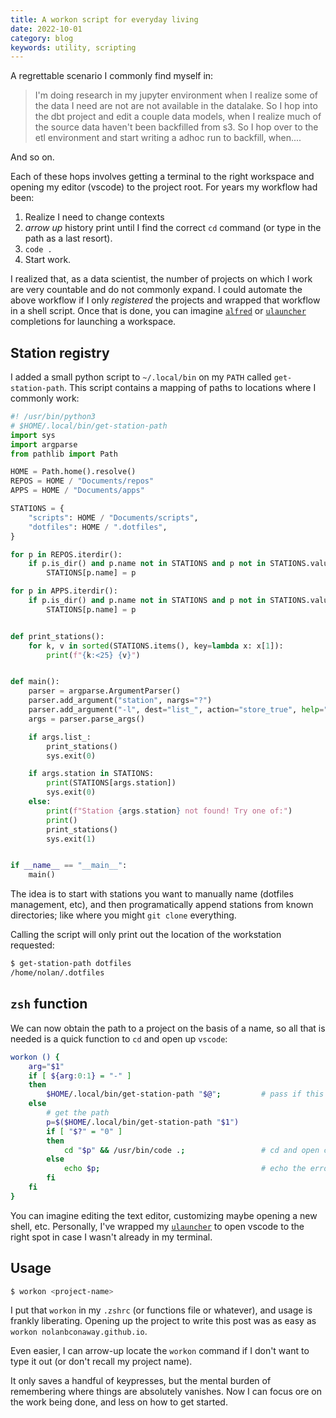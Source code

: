 ```yaml
---
title: A workon script for everyday living
date: 2022-10-01
category: blog
keywords: utility, scripting
---
```



A regrettable scenario I commonly find myself in:

> I'm doing research in my jupyter environment when I realize some of the data I need are not are not available in the datalake. So I hop into the dbt project and edit a couple data models, when I realize much of the source data haven't been backfilled from s3. So I hop over to the etl environment and start writing a adhoc run to backfill, when....


And so on.

Each of these hops involves getting a terminal to the right workspace and opening my editor (vscode) to the project root. For years my workflow had been:

1. Realize I need to change contexts
2. _arrow up_ history print until I find the correct `cd` command (or type in the path as a last resort).
3. `code .`
4. Start work.

I realized that, as a data scientist, the number of projects on which I work are very countable and do not commonly expand. I could automate the above workflow if I only _registered_ the projects and wrapped that workflow in a shell script. Once that is done, you can imagine [`alfred`](https://www.alfredapp.com/) or [`ulauncher`](https://ulauncher.io/) completions for launching a workspace.

## Station registry

I added a small python script to `~/.local/bin` on my `PATH` called `get-station-path`. This script contains a mapping of paths to locations where I commonly work:

```py
#! /usr/bin/python3
# $HOME/.local/bin/get-station-path
import sys
import argparse
from pathlib import Path

HOME = Path.home().resolve()
REPOS = HOME / "Documents/repos"
APPS = HOME / "Documents/apps"

STATIONS = {
    "scripts": HOME / "Documents/scripts",
    "dotfiles": HOME / ".dotfiles",
}

for p in REPOS.iterdir():
    if p.is_dir() and p.name not in STATIONS and p not in STATIONS.values():
        STATIONS[p.name] = p

for p in APPS.iterdir():
    if p.is_dir() and p.name not in STATIONS and p not in STATIONS.values():
        STATIONS[p.name] = p


def print_stations():
    for k, v in sorted(STATIONS.items(), key=lambda x: x[1]):
        print(f"{k:<25} {v}")


def main():
    parser = argparse.ArgumentParser()
    parser.add_argument("station", nargs="?")
    parser.add_argument("-l", dest="list_", action="store_true", help="List stations")
    args = parser.parse_args()

    if args.list_:
        print_stations()
        sys.exit(0)

    if args.station in STATIONS:
        print(STATIONS[args.station])
        sys.exit(0)
    else:
        print(f"Station {args.station} not found! Try one of:")
        print()
        print_stations()
        sys.exit(1)


if __name__ == "__main__":
    main()
```

The idea is to start with stations you want to manually name (dotfiles management, etc), and then programatically append stations from known directories; like where you might `git clone` everything.

Calling the script will only print out the location of the workstation requested:

```sh
$ get-station-path dotfiles
/home/nolan/.dotfiles
```

## `zsh` function

We can now obtain the path to a project on the basis of a name, so all that is needed is a quick function to `cd` and open up `vscode`:


```zsh
workon () {
	arg="$1"
	if [ ${arg:0:1} = "-" ]
	then
		$HOME/.local/bin/get-station-path "$@";         # pass if this is like -l
	else
        # get the path
		p=$($HOME/.local/bin/get-station-path "$1")
		if [ "$?" = "0" ]
		then
			cd "$p" && /usr/bin/code .;                 # cd and open code if success
		else
			echo $p;                                    # echo the error if fail
		fi
	fi
}
```

You can imagine editing the text editor, customizing maybe opening a new shell, etc. Personally, I've wrapped my [`ulauncher`](https://ulauncher.io/) to open vscode to the right spot in case I wasn't already in my terminal.

## Usage

```sh
$ workon <project-name>
```

I put that `workon` in my `.zshrc` (or functions file or whatever), and usage is frankly liberating. Opening up the project to write this post was as easy as `workon nolanbconaway.github.io`.

Even easier, I can arrow-up locate the `workon` command if I don't want to type it out (or don't recall my project name).

It only saves a handful of keypresses, but the mental burden of remembering where things are absolutely vanishes. Now I can focus ore on the work being done, and less on how to get started.